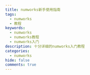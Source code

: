 ```yaml
---
title: numworks新手使用指南
tags:
  - numworks
  - 教程
keywords:
  - numworks
  - numworks教程
  - numworks入门
description: 十分详细的numworks入门教程
categories:
  - numworks
hide: false
comments: true
---
```

